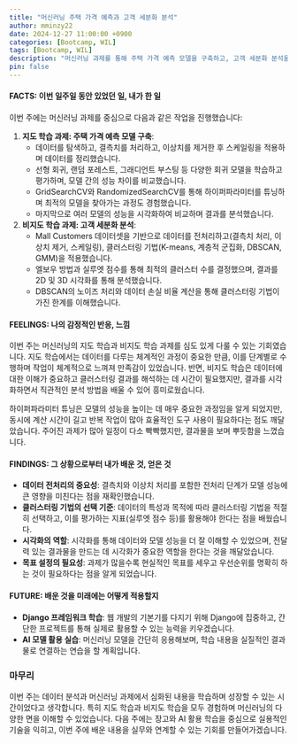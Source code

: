 ```yaml
---
title: "머신러닝 주택 가격 예측과 고객 세분화 분석"
author: mminzy22
date: 2024-12-27 11:00:00 +0900
categories: [Bootcamp, WIL]
tags: [Bootcamp, WIL]
description: "머신러닝 과제를 통해 주택 가격 예측 모델을 구축하고, 고객 세분화 분석을 수행. 지도 학습과 비지도 학습의 다양한 기법을 적용하며 데이터 전처리, 모델 학습, 하이퍼파라미터 튜닝, 시각화 등의 과정을 경험."
pin: false
---
```




#### **FACTS**: 이번 일주일 동안 있었던 일, 내가 한 일
이번 주에는 머신러닝 과제를 중심으로 다음과 같은 작업을 진행했습니다:
1. **지도 학습 과제: 주택 가격 예측 모델 구축**:
   - 데이터를 탐색하고, 결측치를 처리하고, 이상치를 제거한 후 스케일링을 적용하며 데이터를 정리했습니다.
   - 선형 회귀, 랜덤 포레스트, 그래디언트 부스팅 등 다양한 회귀 모델을 학습하고 평가하며, 모델 간의 성능 차이를 비교했습니다.
   - GridSearchCV와 RandomizedSearchCV를 통해 하이퍼파라미터를 튜닝하며 최적의 모델을 찾아가는 과정도 경험했습니다.
   - 마지막으로 여러 모델의 성능을 시각화하여 비교하며 결과를 분석했습니다.
2. **비지도 학습 과제: 고객 세분화 분석**:
   - Mall Customers 데이터셋을 기반으로 데이터를 전처리하고(결측치 처리, 이상치 제거, 스케일링), 클러스터링 기법(K-means, 계층적 군집화, DBSCAN, GMM)을 적용했습니다.
   - 엘보우 방법과 실루엣 점수를 통해 최적의 클러스터 수를 결정했으며, 결과를 2D 및 3D 시각화를 통해 분석했습니다.
   - DBSCAN의 노이즈 처리와 데이터 손실 비율 계산을 통해 클러스터링 기법이 가진 한계를 이해했습니다.

#### **FEELINGS**: 나의 감정적인 반응, 느낌
이번 주는 머신러닝의 지도 학습과 비지도 학습 과제를 심도 있게 다룰 수 있는 기회였습니다. 지도 학습에서는 데이터를 다루는 체계적인 과정이 중요한 만큼, 이를 단계별로 수행하며 작업이 체계적으로 느껴져 만족감이 있었습니다. 반면, 비지도 학습은 데이터에 대한 이해가 중요하고 클러스터링 결과를 해석하는 데 시간이 필요했지만, 결과를 시각화하면서 직관적인 분석 방법을 배울 수 있어 흥미로웠습니다.

하이퍼파라미터 튜닝은 모델의 성능을 높이는 데 매우 중요한 과정임을 알게 되었지만, 동시에 계산 시간이 길고 반복 작업이 많아 효율적인 도구 사용이 필요하다는 점도 깨달았습니다. 주어진 과제가 많아 일정이 다소 빡빡했지만, 결과물을 보며 뿌듯함을 느꼈습니다.

#### **FINDINGS**: 그 상황으로부터 내가 배운 것, 얻은 것
- **데이터 전처리의 중요성**: 결측치와 이상치 처리를 포함한 전처리 단계가 모델 성능에 큰 영향을 미친다는 점을 재확인했습니다.
- **클러스터링 기법의 선택 기준**: 데이터의 특성과 목적에 따라 클러스터링 기법을 적절히 선택하고, 이를 평가하는 지표(실루엣 점수 등)를 활용해야 한다는 점을 배웠습니다.
- **시각화의 역할**: 시각화를 통해 데이터와 모델 성능을 더 잘 이해할 수 있었으며, 전달력 있는 결과물을 만드는 데 시각화가 중요한 역할을 한다는 것을 깨달았습니다.
- **목표 설정의 필요성**: 과제가 많을수록 현실적인 목표를 세우고 우선순위를 명확히 하는 것이 필요하다는 점을 알게 되었습니다.

#### **FUTURE**: 배운 것을 미래에는 어떻게 적용할지
- **Django 프레임워크 학습**: 웹 개발의 기본기를 다지기 위해 Django에 집중하고, 간단한 프로젝트를 통해 실제로 활용할 수 있는 능력을 키우겠습니다.
- **AI 모델 활용 실습**: 머신러닝 모델을 간단히 응용해보며, 학습 내용을 실질적인 결과물로 연결하는 연습을 할 계획입니다.

### 마무리
이번 주는 데이터 분석과 머신러닝 과제에서 심화된 내용을 학습하며 성장할 수 있는 시간이었다고 생각합니다. 특히 지도 학습과 비지도 학습을 모두 경험하며 머신러닝의 다양한 면을 이해할 수 있었습니다. 다음 주에는 장고와 AI 활용 학습을 중심으로 실용적인 기술을 익히고, 이번 주에 배운 내용을 실무와 연계할 수 있는 기회를 만들어가겠습니다.